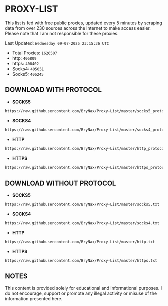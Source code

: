# PROXY-LIST

This list is fed with free public proxies, updated every 5 minutes by scraping data from over 230 sources across the Internet to make access easier. Please note that I am not responsible for these proxies.

Last Updated: `Wednesday 09-07-2025 23:15:36 UTC`

- Total Proxies: `1626507`
- http: `406809`
- https: `408402`
- Socks4: `405051`
- Socks5: `406245`


## DOWNLOAD WITH PROTOCOL

- **SOCKS5**

```bash
https://raw.githubusercontent.com/BryNax/Proxy-List/master/socks5_protocol.txt
```

- **SOCKS4**

```bash
https://raw.githubusercontent.com/BryNax/Proxy-List/master/socks4_protocol.txt
```

- **HTTP**

```bash
https://raw.githubusercontent.com/BryNax/Proxy-List/master/http_protocol.txt
```

- **HTTPS**

```bash
https://raw.githubusercontent.com/BryNax/Proxy-List/master/https_protocol.txt
```

## DOWNLOAD WITHOUT PROTOCOL

- **SOCKS5**

```bash
https://raw.githubusercontent.com/BryNax/Proxy-List/master/socks5.txt
```

- **SOCKS4**

```bash
https://raw.githubusercontent.com/BryNax/Proxy-List/master/socks4.txt
```

- **HTTP**

```bash
https://raw.githubusercontent.com/BryNax/Proxy-List/master/http.txt
```

- **HTTPS**

```bash
https://raw.githubusercontent.com/BryNax/Proxy-List/master/https.txt
```

## NOTES

This content is provided solely for educational and informational purposes. I do not encourage, support or promote any illegal activity or misuse of the information presented here.
